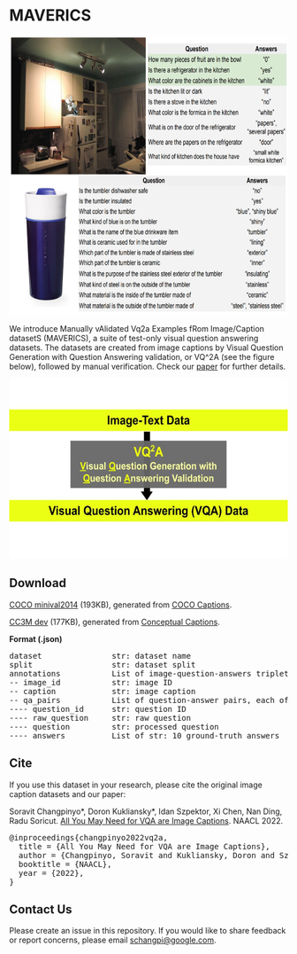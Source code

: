 # MAVERICS 

<p align="center">
  <img width="680.25" height="504" src="/images/vq2a_examples.png">
</p>

We introduce Manually vAlidated Vq2a Examples fRom Image/Caption datasetS (MAVERICS), a suite of test-only visual question answering datasets.
The datasets are created from image captions by Visual Question Generation with Question Answering validation, or VQ^2A (see the figure below), followed by manual verification.
Check our [paper](https://arxiv.org/abs/2205.01883) for further details.

<p align="center">
  <img width="576" height="324" src="/images/gif_vq2a_approach.gif">
</p>

## Download

[COCO minival2014](https://storage.googleapis.com/maverics/maverics_coco.json) (193KB), generated from [COCO Captions](https://cocodataset.org/#captions-2015).

[CC3M dev](https://storage.googleapis.com/maverics/maverics_cc3m.json) (177KB), generated from [Conceptual Captions](https://github.com/google-research-datasets/conceptual-captions).


**Format (.json)**
<div class="highlight highlight-source-shell"><pre>
dataset               str: dataset name
split                 str: dataset split
annotations           List of image-question-answers triplets, each of which is
-- image_id           str: image ID
-- caption            str: image caption
-- qa_pairs           List of question-answer pairs, each of which is
---- question_id      str: question ID
---- raw_question     str: raw question
---- question         str: processed question
---- answers          List of str: 10 ground-truth answers
</pre></div>

## Cite

If you use this dataset in your research, please cite the original image caption datasets and our paper:

Soravit Changpinyo*, Doron Kukliansky*, Idan Szpektor, Xi Chen, Nan Ding, Radu Soricut.
[All You May Need for VQA are Image Captions](https://arxiv.org/abs/2205.01883).
NAACL 2022.

<div class="highlight highlight-source-shell"><pre>
@inproceedings{changpinyo2022vq2a,
  title = {All You May Need for VQA are Image Captions},
  author = {Changpinyo, Soravit and Kukliansky, Doron and Szpektor, Idan and Chen, Xi and Ding, Nan and Soricut, Radu},
  booktitle = {NAACL},
  year = {2022},
}
</pre></div>

## Contact Us

Please create an issue in this repository. If you would like to share feedback or report concerns, please email schangpi@google.com.
